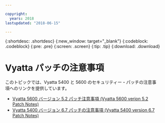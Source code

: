 ```yaml
---

copyright:
  years: 2018
lastupdated: "2018-06-15"

---
```


{:shortdesc: .shortdesc}
{:new_window: target="_blank"}
{:codeblock: .codeblock}
{:pre: .pre}
{:screen: .screen}
{:tip: .tip}
{:download: .download}

# Vyatta パッチの注意事項

このトピックでは、Vyatta 5400 と 5600 のセキュリティー・パッチの注意事項へのリンクを提供しています。

* [Vyatta 5600 バージョン 5.2 パッチ注意事項 (Vyatta 5600 verion 5.2 Patch Notes)](https://public.dhe.ibm.com/cloud/bluemix/network/vra/att_vyatta_5600_vrouter_patches_6_11_18.pdf)
* [Vyatta 5400 バージョン 6.7 パッチの注意事項 (Vyatta 5400 version 6.7 Patch Notes)](https://public.dhe.ibm.com/cloud/bluemix/network/vra/att_vyatta_5400_vrouter_patches_2.pdf)
